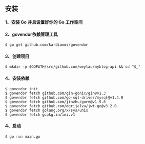 ## 安装

#### 1、安装 Go 并且设置好你的 Go 工作空间

#### 2、govendor依赖管理工具
```
$ go get github.com/kardianos/govendor
```
#### 3、创建项目
```$xslt
$ mkdir -p $GOPATH/src/github.com/weylau/myblog-api && cd "$_"
```
#### 4、安装依赖
```
$ govendor init
$ govendor fetch github.com/gin-gonic/gin@v1.3
$ govendor fetch github.com/go-sql-driver/mysql@v1.4.0
$ govendor fetch github.com/jinzhu/gorm@v1.9.8
$ govendor fetch github.com/dgrijalva/jwt-go@v3.2.0
$ govendor fetch golang.org/x/sys/unix
$ govendor fetch gopkg.in/ini.v1
```
#### 4、启动
```$xslt
$ go run main.go
```